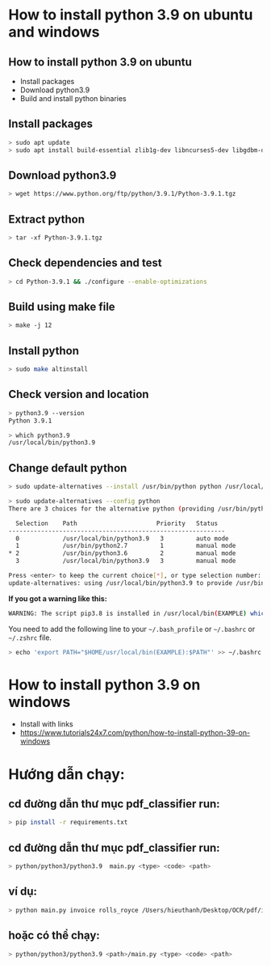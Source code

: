 # How to install python 3.9 on ubuntu and windows


## How to install python 3.9 on ubuntu
- Install packages
- Download python3.9
- Build and install python binaries

## Install packages
```bash
> sudo apt update
> sudo apt install build-essential zlib1g-dev libncurses5-dev libgdbm-dev libnss3-dev libssl-dev libreadline-dev libffi-dev libsqlite3-dev wget libbz2-dev
```
## Download python3.9
```bash
> wget https://www.python.org/ftp/python/3.9.1/Python-3.9.1.tgz
```
## Extract python
```bash
> tar -xf Python-3.9.1.tgz
```
## Check dependencies and test
```bash
> cd Python-3.9.1 && ./configure --enable-optimizations
```
## Build using make file
```bash
> make -j 12
```
## Install python
```bash
> sudo make altinstall
```
## Check version and location
```bash
> python3.9 --version
Python 3.9.1

> which python3.9
/usr/local/bin/python3.9
```
## Change default python
```bash
> sudo update-alternatives --install /usr/bin/python python /usr/local/bin/python3.9 3

> sudo update-alternatives --config python
There are 3 choices for the alternative python (providing /usr/bin/python).

  Selection    Path                      Priority   Status
------------------------------------------------------------
  0            /usr/local/bin/python3.9   3         auto mode
  1            /usr/bin/python2.7         1         manual mode
* 2            /usr/bin/python3.6         2         manual mode
  3            /usr/local/bin/python3.9   3         manual mode

Press <enter> to keep the current choice[*], or type selection number: 3
update-alternatives: using /usr/local/bin/python3.9 to provide /usr/bin/python (python) in manual mode

```
**If you got a warning like this:**
```bash
WARNING: The script pip3.8 is installed in /usr/local/bin(EXAMPLE) which is not on PATH.
```
You need to add the following line to your `~/.bash_profile` or `~/.bashrc` or `~/.zshrc` file.
```bash
> echo 'export PATH="$HOME/usr/local/bin(EXAMPLE):$PATH"' >> ~/.bashrc
```



# How to install python 3.9 on windows
- Install with links
- https://www.tutorials24x7.com/python/how-to-install-python-39-on-windows


# Hướng dẫn chạy:
## cd đường dẫn thư mục pdf_classifier run:
```bash
> pip install -r requirements.txt
```
## cd đường dẫn thư mục pdf_classifier run:
```bash
> python/python3/python3.9  main.py <type> <code> <path>
```
## ví dụ: 
```bash
> python main.py invoice rolls_royce /Users/hieuthanh/Desktop/OCR/pdf/invoice_rr.pdf
```
## hoặc có thể chạy: 
```bash
> python/python3/python3.9 <path>/main.py <type> <code> <path>
```
